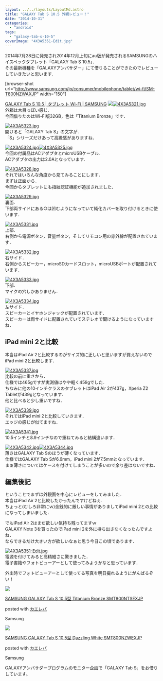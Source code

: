 ```yaml
---
layout: ../../layouts/LayoutMd.astro
title: "GALAXY Tab S 10.5 外観レビュー！"
date: "2014-10-31"
categories: 
  - "android"
tags: 
  - "galaxy-tab-s-10-5"
coverImage: "4X3A5351-Edit.jpg"
---
```


2014年7月28日に発売され2014年12月上旬にau版が発売されるSAMSUNGのハイスペックタブレット「GALAXY Tab S 10.5」．  
その最新機種を「GALAXYアンバサダー」にて借りることができたのでレビューしていきたいと思います．

\[browser-shot url="http://www.samsung.com/jp/consumer/mobilephone/tablet/wi-fi/SM-T800NZWAXJP" width="150"\]

[GALAXY Tab S 10.5 | タブレット Wi-Fi | SAMSUNG](http://www.samsung.com/jp/consumer/mobilephone/tablet/wi-fi/SM-T800NZWAXJP) [![](/wp/images/4X3A5321.jpg)![4X3A5321.jpg](/wp/images/15569966671_3afd18f381_b.jpg)](http://b.hatena.ne.jp/entry/http://www.samsung.com/jp/consumer/mobilephone/tablet/wi-fi/SM-T800NZWAXJP)  
外箱は木目っぽい感じ．  
今回借りたのはWi-Fi版32GB，色は「Titanium Bronze」です．

[![4X3A5323.jpg](/wp/images/15386010189_d23001c49a_b.jpg)](https://www.flickr.com/photos/67522130@N08/15386010189/ "4X3A5323.jpg")  
開けると「GALAXY Tab S」の文字が．  
「S」シリーズだけあって高級感がありますね．

[![4X3A5324.jpg](/wp/images/15572628685_f882571b61_b.jpg)](https://www.flickr.com/photos/67522130@N08/15572628685/ "4X3A5324.jpg")[![4X3A5325.jpg](/wp/images/14951891904_d0bc14ffab_b.jpg)](https://www.flickr.com/photos/67522130@N08/14951891904/ "4X3A5325.jpg")  
今回の付属品はACアダプタとmicroUSBケーブル．  
ACアダプタの出力は2.0Aとなっています．

[![4X3A5328.jpg](/wp/images/15386621197_828c7604d1_b.jpg)](https://www.flickr.com/photos/67522130@N08/15386621197/ "4X3A5328.jpg")  
それではいろんな角度から見てみることにします．  
まずは正面から．  
今回からタブレットにも指紋認証機能が追加されました．

[![4X3A5329.jpg](/wp/images/15572632935_5d3cfafcfc_b.jpg)](https://www.flickr.com/photos/67522130@N08/15572632935/ "4X3A5329.jpg")  
裏面．  
下部両サイドにある○は凹むようになっていて純化カバーを取り付けるときに使います．

[![4X3A5331.jpg](/wp/images/15569975731_f36a65f5cf_b.jpg)](https://www.flickr.com/photos/67522130@N08/15569975731/ "4X3A5331.jpg")  
上部．  
右側から電源ボタン，音量ボタン，そしてリモコン用の赤外線が配置されています．

[![4X3A5332.jpg](/wp/images/15573485052_8eb2cd2dcf_b.jpg)](https://www.flickr.com/photos/67522130@N08/15573485052/ "4X3A5332.jpg")  
右サイド．  
右側からスピーカー，microSDカードスロット，microUSBポートが配置されています．

[![4X3A5333.jpg](/wp/images/14951898764_60bace8f41_b.jpg)](https://www.flickr.com/photos/67522130@N08/14951898764/ "4X3A5333.jpg")  
下部．  
マイクの穴しかありません．

[![4X3A5334.jpg](/wp/images/15386021839_67b9ee0349_b.jpg)](https://www.flickr.com/photos/67522130@N08/15386021839/ "4X3A5334.jpg")  
左サイド．  
スピーカーとイヤホンジャックが配置されています．  
スピーカーは両サイドに配置されていてステレオで聞けるようになっていますね．

## iPad mini 2と比較

本当はiPad Air 2と比較するのがサイズ的に正しいと思いますが買えないのでiPad mini 2と比較します．

[![4X3A5337.jpg](/wp/images/15573489392_9233a3b990_b.jpg)](https://www.flickr.com/photos/67522130@N08/15573489392/ "4X3A5337.jpg")  
比較の前に重さから．  
仕様では465gですが実測値はやや軽く459gでした．  
ちなみに他の10インチクラスのタブレットはiPad Air 2が437g，Xperia Z2 Tabletが439gとなっています．  
他と比べると少し重いですね．

[![4X3A5339.jpg](/wp/images/14952480813_378f369ca9_b.jpg)](https://www.flickr.com/photos/67522130@N08/14952480813/ "4X3A5339.jpg")  
それではiPad mini 2と比較していきます．  
エッジの感じが似てますね．

[![4X3A5341.jpg](/wp/images/15569984711_aaa62b2190_b.jpg)](https://www.flickr.com/photos/67522130@N08/15569984711/ "4X3A5341.jpg")  
10.5インチと8.9インチなので重ねてみると結構違います．

[![4X3A5342.jpg](/wp/images/15386027879_c468bf3673_b.jpg)](https://www.flickr.com/photos/67522130@N08/15386027879/ "4X3A5342.jpg")[![4X3A5344.jpg](/wp/images/14952484603_3db6ee6778_b.jpg)](https://www.flickr.com/photos/67522130@N08/14952484603/ "4X3A5344.jpg")  
薄さはGALAXY Tab Sのほうが薄くなっています．  
仕様ではGALAXY Tab Sが6.6mm，iPad mini 2が7.5mmとなっています．  
まぁ薄さについてはケースを付けてしまうことが多いので余り差はないですね．

## 編集後記

ということでまずは外観面を中心にレビューをしてみました．  
本当はiPad Air 2と比較したかったんですけどねぇ．  
ちょっと(むしろ非常にｗ)金銭的に厳しい事情がありましてiPad mini 2との比較になってしまいました．

でもiPad Air 2はまだ欲しい気持ち残ってますｗ  
GALAXY Note 3を買ったのでiPad mini 2を外に持ち出さなくなったんですよね．  
ならできるだけ大きい方が欲しいなぁと思う今日この頃であります．

[![4X3A5351-Edit.jpg](/wp/images/15487924427_0e4fc5714f_b.jpg)](https://www.flickr.com/photos/67522130@N08/15487924427/ "4X3A5351-Edit.jpg")  
電源を付けてみると高精細さに驚きました．  
電子書籍やフォトビューアーとして使ってみようかなと思っています．

外出時でフォトビューアーとして使ってる写真を明日撮れるようにがんばるぞい！

[![](/wp/images/31dh5xUcb6L._SL160_.jpg)](https://www.amazon.co.jp/exec/obidos/ASIN/B00M2UBG7M/mizuka123-22/ref=nosim/)

[SAMSUNG GALAXY Tab S 10.5型 Titanium Bronze SMT800NTSEXJP](https://www.amazon.co.jp/exec/obidos/ASIN/B00M2UBG7M/mizuka123-22/ref=nosim/)

posted with [カエレバ](http://kaereba.com)

Samsung

[![](/wp/images/31gRPbL8GSL._SL160_.jpg)](https://www.amazon.co.jp/exec/obidos/ASIN/B00M2UBDR0/mizuka123-22/ref=nosim/)

[SAMSUNG GALAXY Tab S 10.5型 Dazzling White SMT800NZWEXJP](https://www.amazon.co.jp/exec/obidos/ASIN/B00M2UBDR0/mizuka123-22/ref=nosim/)

posted with [カエレバ](http://kaereba.com)

Samsung

GALAXYアンバサダープログラムのモニター企画で「GALAXY Tab S」をお借りしています。
